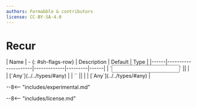 ```yaml
---
authors: Formabble & contributors
license: CC-BY-SA-4.0
---
```



# Recur

<div class="sh-parameters" markdown="1">
| Name | - {: #sh-flags-row} | Description | Default | Type |
|------|---------------------|-------------|---------|------|
| `<input>` || | | [`Any`](../../types/#any) |
| `<output>` || | | [`Any`](../../types/#any) |

</div>

--8<-- "includes/experimental.md"



--8<-- "includes/license.md"


